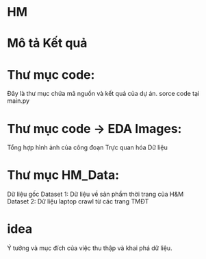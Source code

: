 # HM
# Mô tả Kết quả
# Thư mục code:
Đây là thư mục chứa mã nguồn và kết quả của dự án. 
sorce code tại main.py
# Thư mục code -> EDA Images:
Tổng hợp hình ảnh của công đoạn Trực quan hóa Dữ liệu
# Thư mục HM_Data:
Dữ liệu gốc
Dataset 1: Dữ liệu về sản phẩm thời trang của H&M <br>
Dataset 2: Dữ liệu laptop crawl từ các trang TMĐT
# idea
Ý tưởng và mục đích của việc thu thập và khai phá dữ liệu.
